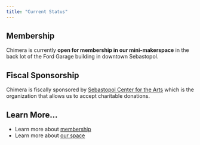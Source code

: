 ```yaml
---
title: "Current Status"
---
```


## Membership

<div class="alert alert-success">Chimera is currently <strong>open for membership in our mini-makerspace</strong> in the back lot of the Ford Garage building in downtown Sebastopol.</div>


## Fiscal Sponsorship

Chimera is fiscally sponsored by [Sebastopol Center for the Arts](http://sebarts.org/) which is the organization that allows us to accept charitable donations.


## Learn More...

- Learn more about [membership](/membership/)
- Learn more about [our space](/about/space/)
